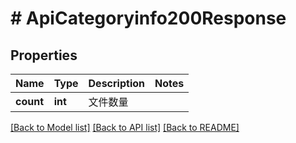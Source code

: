 # # ApiCategoryinfo200Response

## Properties

Name | Type | Description | Notes
------------ | ------------- | ------------- | -------------
**count** | **int** | 文件数量 |

[[Back to Model list]](../../README.md#models) [[Back to API list]](../../README.md#endpoints) [[Back to README]](../../README.md)
